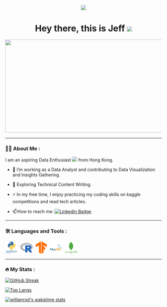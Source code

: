 <div id="header" align="center">
  <img src="https://media.giphy.com/media/M9gbBd9nbDrOTu1Mqx/giphy.gif" width="100"/>
</div>


<h1 align="center">
  Hey there, this is Jeff
  <img src="https://media.giphy.com/media/hvRJCLFzcasrR4ia7z/giphy.gif" width="30px"/>
</h1>

<div align="center">
  <img src="https://media.giphy.com/media/dWesBcTLavkZuG35MI/giphy.gif" width="600" height="300"/>
</div>

---

### :technologist: About Me :

I am an aspiring Data Enthusiast <img src="https://media.giphy.com/media/WUlplcMpOCEmTGBtBW/giphy.gif" width="30"> from Hong Kong.

- :telescope: I’m working as a Data Analyst and contributing to Data Visualization and Insights Gathering.

- :seedling: Exploring Technical Content Writing.

- :zap: In my free time, I enjoy practicing my coding skills on kaggle competitions and read tech articles.

- :mailbox:How to reach me: [![Linkedin Badge](https://img.shields.io/badge/-Jeffery-blue?style=flat&logo=Linkedin&logoColor=white)](www.linkedin.com/in/jeffery-chan-jc)

---

### :hammer_and_wrench: Languages and Tools :

<div>
  <img src="https://github.com/devicons/devicon/blob/master/icons/python/python-original-wordmark.svg" title="Python" alt="Python" width="40" height="40"/>&nbsp;
  <img src="https://github.com/devicons/devicon/blob/master/icons/r/r-original.svg" title="R" alt="R" width="40" height="40"/>&nbsp;
  <img src="https://github.com/devicons/devicon/blob/master/icons/tensorflow/tensorflow-original.svg" title="Tensorflow" alt="Tensorflow" width="40" height="40"/>&nbsp;
  <img src="https://github.com/devicons/devicon/blob/master/icons/mysql/mysql-original-wordmark.svg" title="MySQL" alt="MySQL" width="40" height="40"/>&nbsp;
  <img src="https://github.com/devicons/devicon/blob/master/icons/mongodb/mongodb-plain-wordmark.svg" title="MongoDB" alt="MongoDB" width="40" height="40"/>&nbsp;
</div>

---

### :fire: My Stats :

[![GitHub Streak](http://github-readme-streak-stats.herokuapp.com?user=jefferychan1030)](https://git.io/streak-stats)

[![Top Langs](https://github-readme-stats.vercel.app/api/top-langs/?username=jefferychan1030&langs_count=3)](https://github.com/jefferychan1030/github-readme-stats)

[![willianrod's wakatime stats](https://github-readme-stats.vercel.app/api/wakatime?username=willianrod)](https://github.com/jefferychan1030/github-readme-stats)

